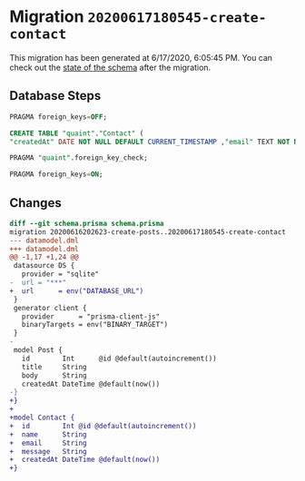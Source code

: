 # Migration `20200617180545-create-contact`

This migration has been generated at 6/17/2020, 6:05:45 PM.
You can check out the [state of the schema](./schema.prisma) after the migration.

## Database Steps

```sql
PRAGMA foreign_keys=OFF;

CREATE TABLE "quaint"."Contact" (
"createdAt" DATE NOT NULL DEFAULT CURRENT_TIMESTAMP ,"email" TEXT NOT NULL  ,"id" INTEGER NOT NULL  PRIMARY KEY AUTOINCREMENT,"message" TEXT NOT NULL  ,"name" TEXT NOT NULL  )

PRAGMA "quaint".foreign_key_check;

PRAGMA foreign_keys=ON;
```

## Changes

```diff
diff --git schema.prisma schema.prisma
migration 20200616202623-create-posts..20200617180545-create-contact
--- datamodel.dml
+++ datamodel.dml
@@ -1,17 +1,24 @@
 datasource DS {
   provider = "sqlite"
-  url = "***"
+  url      = env("DATABASE_URL")
 }
 generator client {
   provider      = "prisma-client-js"
   binaryTargets = env("BINARY_TARGET")
 }
-
 model Post {
   id        Int      @id @default(autoincrement())
   title     String
   body      String
   createdAt DateTime @default(now())
-}
+}
+
+model Contact {
+  id        Int @id @default(autoincrement())
+  name      String
+  email     String
+  message   String
+  createdAt DateTime @default(now())
+}
```


